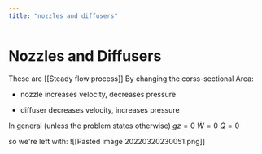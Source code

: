 ```yaml
---
title: "nozzles and diffusers"
---
```

# Nozzles and Diffusers

These are [[Steady flow process]]
By changing the corss-sectional Area:

- nozzle
increases velocity, decreases pressure

- diffuser
decreases velocity, increases pressure

In general (unless the problem states otherwise)
$gz = 0$
$\dot {W} = 0$
$\dot {Q} = 0$

so we're left with:
![[Pasted image 20220320230051.png]]